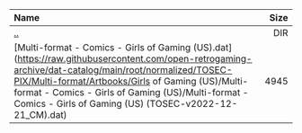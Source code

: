 |Name|Size|
|:---|---:|
|[..](../index.html)|DIR|
|[Multi-format - Comics - Girls of Gaming (US).dat](https://raw.githubusercontent.com/open-retrogaming-archive/dat-catalog/main/root/normalized/TOSEC-PIX/Multi-format/Artbooks/Girls of Gaming (US)/Multi-format - Comics - Girls of Gaming (US)/Multi-format - Comics - Girls of Gaming (US) (TOSEC-v2022-12-21_CM).dat)|4945|
